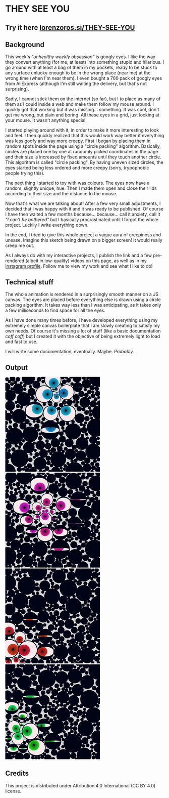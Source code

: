 # THEY SEE YOU

## Try it here [lorenzoros.si/THEY-SEE-YOU](https://lorenzoros.si/THEY-SEE-YOU/)

## Background

This week's *"unhealthy weekly obsession"* is googly eyes. I like the way they convert anything (for me, at least) into something stupid and hilarious. I go around with at least a bag of them in my pockets, ready to be stuck to any surface unlucky enough to be in the wrong place (near me) at the wrong time (when I'm near them). I even bought a 700 pack of googly eyes from AliExpress (although I'm still waiting the delivery, but that's not surprising).

Sadly, I cannot stick them on the internet (so far), but I to place as many of them as I could inside a web and make them follow my mouse around. I quickly got that working but it was missing... something.
It was cool, don't get me wrong, but plain and boring. All these eyes in a grid, just looking at your mouse. It wasn't anything special.

I started playing around with it, in order to make it more interesting to look and feel. I then quickly realized that this would work way better if everything was less goofy and way more creepy.
First I began by placing them in random spots inside the page using a "circle packing" algorithm. Basically, circles are placed one by one at randomly picked coordinates in the page and their size is increased by fixed amounts until they touch another circle. This algorithm is called "circle packing". By having uneven sized circles, the eyes started being less ordered and more creepy (sorry, trypophobic people trying this).

The next thing I started to toy with was colours. The eyes now have a random, slightly unique, hue. Then I made them open and close their lids according to their size and the distance to the mouse.

Now that's what we are talking about! After a few very small adjustments, I decided that I was happy with it and it was ready to be published. Of course I have then waited a few months because... because... call it anxiety, call it *"I can't be bothered"* but I basically procrastinated until I forgot the whole project. Luckily I write everything down.

In the end, I tried to give this whole project a vague aura of creepiness and unease. Imagine this sketch being drawn on a bigger screen! It would really creep me out.

As I always do with my interactive projects, I publish the link and a few pre-rendered (albeit in low-quality) videos on this page, as well as in my [Instagram profile](https://instagram.com/lorossi97). Follow me to view my work and see what I like to do!

## Technical stuff

The whole animation is rendered in a surprisingly smooth manner on a JS canvas. The eyes are placed before everything else is drawn using a circle packing algorithm. It takes way less than I was anticipating, as it takes only a few milliseconds to find space for all the eyes.

As I have done many times before, I have developed everything using my extremely simple canvas boilerplate that I am slowly creating to satisfy my own needs. Of course it's missing a lot of stuff (like a basic documentation *coff coff*) but I created it with the objective of being extremely light to load and fast to use.

I will write some documentation, eventually. Maybe. *Probably.*

## Output

![render-1](output/output-1/output.gif)
![render-2](output/output-2/output.gif)
![render-3](output/output-3/output.gif)
![render-4](output/output-4/output.gif)

## Credits

This project is distributed under Attribution 4.0 International (CC BY 4.0) license.
